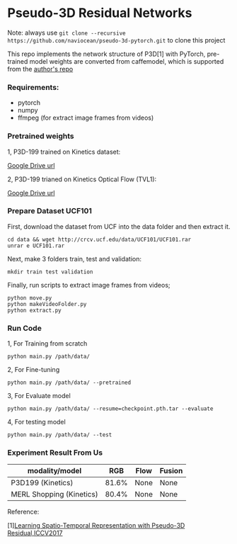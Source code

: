 
# Pseudo-3D Residual Networks
Note: always use `git clone --recursive https://github.com/naviocean/pseudo-3d-pytorch.git` to clone this project

This repo implements the network structure of P3D[1] with PyTorch, pre-trained model weights are converted from caffemodel, which is supported from the [author's repo](https://github.com/ZhaofanQiu/pseudo-3d-residual-networks)


### Requirements:

- pytorch
- numpy
- ffmpeg (for extract image frames from videos)

### Pretrained weights

1, P3D-199 trained on Kinetics dataset:

 [Google Drive url](https://drive.google.com/open?id=1hQ_2zfJTs5cYp9nze4Vllqij1zQR_K_8)
 
2, P3D-199 trianed on Kinetics Optical Flow (TVL1):

 [Google Drive url](https://drive.google.com/open?id=1wn1zqJQRP69jWPDi7UApKPcAmLv_zPfw)

 
### Prepare Dataset UCF101
First, download the dataset from UCF into the data folder and then extract it.
```
cd data && wget http://crcv.ucf.edu/data/UCF101/UCF101.rar
unrar e UCF101.rar
```

Next, make 3 folders train, test and validation:
```
mkdir train test validation
```
Finally, run scripts to extract image frames from videos;
```
python move.py
python makeVideoFolder.py
python extract.py
```

### Run Code
1, For Training from scratch
```
python main.py /path/data/
```
2, For Fine-tuning
```
python main.py /path/data/ --pretrained
```
3, For Evaluate model
```
python main.py /path/data/ --resume=checkpoint.pth.tar --evaluate
```
4, For testing model
```
python main.py /path/data/ --test
```

### Experiment Result From Us
modality/model | RGB | Flow | Fusion
---|---|---|---
P3D199 (Kinetics) | 81.6% | None| None
MERL Shopping (Kinetics) | 80.4% | None | None

Reference:

 [1][Learning Spatio-Temporal Representation with Pseudo-3D Residual,ICCV2017](http://openaccess.thecvf.com/content_iccv_2017/html/Qiu_Learning_Spatio-Temporal_Representation_ICCV_2017_paper.html)
